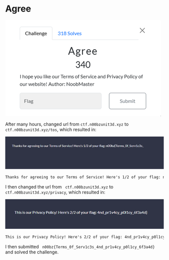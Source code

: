 # Agree

![](../images/agree-part-1.png)

After many hours, changed url from `ctf.n00bzunit3d.xyz` to `ctf.n00bzunit3d.xyz/tos`, which resulted in:

![](../images/agree-part-2.png)


```txt
Thanks for agreeing to our Terms of Service! Here's 1/2 of your flag: n00bz{Terms_0f_Serv1c3s_
```
I then changed the url from ` ctf.n00bzunit3d.xyz` to ` ctf.n00bzunit3d.xyz/privacy`, which resulted in:

![](../images/agree-part-3.png)
 
```txt
This is our Privacy Policy! Here's 2/2 of your flag: 4nd_pr1v4cy_p0l1cy_6f3a4d}
```
I then submitted ` n00bz{Terms_0f_Serv1c3s_4nd_pr1v4cy_p0l1cy_6f3a4d}` and solved the challenge.

